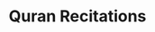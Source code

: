 ---
title: "Quran Recitations"
layout: "audio-recitation"
draft: false

quranAudio:
  #title: "**Quran Recitations**"
  subtitle: "One click to download the full Quran"

---